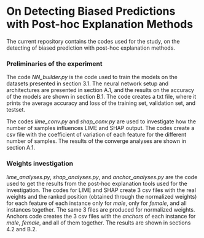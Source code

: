 # On Detecting Biased Predictions with Post-hoc Explanation Methods

The current repository contains the codes used for the study, on the detecting of biased prediction with post-hoc explanation methods.

### Preliminaries of the experiment

The code *NN_builder.py* is the code used to train the models on the datasets presented in section 3.1. The neural network setup and architectures are presented in section A.1, and the results on the accuracy of the models are shown in section B.1. The code creates a txt file, where it prints the average accuracy and loss of the training set, validation set, and testset.

The codes *lime_conv.py* and *shap_conv.py* are used to investigate how the number of samples influences LIME and SHAP output. The codes create a csv file with the coefficient of variation of each feature for the different number of samples.
The results of the converge analyses are shown in section A.1.

### Weights investigation

*lime_analyses.py*, *shap_analyses.py*, and *anchor_analyses.py* are the code used to get the results from the post-hoc explanation tools used for the investigation. The codes for LIME and SHAP create 3 csv files with the real weights and the ranked position (obtained through the normalized weights) for each feature of each instance only for *male*, only for *female*, and all instances together. The same 3 files are produced for normalized weights. Anchors code creates the 3 csv files with the *anchors* of each instance for *male*, *female*, and all of them together.
The results are shown in sections 4.2 and B.2.

